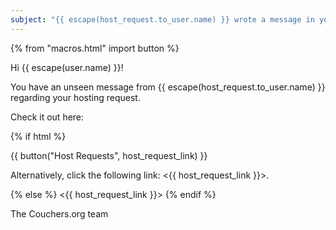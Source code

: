 ```yaml
---
subject: "{{ escape(host_request.to_user.name) }} wrote a message in your hosting request"
---
```


{% from "macros.html" import button %}

Hi {{ escape(user.name) }}!

You have an unseen message from {{ escape(host_request.to_user.name) }} regarding your hosting request.

Check it out here:

{% if html %}

{{ button("Host Requests", host_request_link) }}

Alternatively, click the following link: <{{ host_request_link }}>.

{% else %}
<{{ host_request_link }}>
{% endif %}

The Couchers.org team
